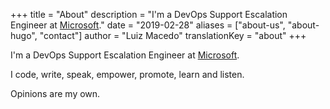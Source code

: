 +++
title = "About"
description = "I'm a DevOps Support Escalation Engineer at [Microsoft](https://www.microsoft.com/)."
date = "2019-02-28"
aliases = ["about-us", "about-hugo", "contact"]
author = "Luiz Macedo"
translationKey = "about"
+++

I'm a DevOps Support Escalation Engineer at [Microsoft](https://www.microsoft.com/).

I code, write, speak, empower, promote, learn and listen.

Opinions are my own.
